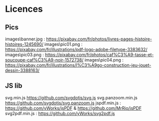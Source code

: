 # Licences

## Pics

images\banner.jpg : https://pixabay.com/fr/photos/livres-pages-histoire-histoires-1245690/
images\pic01.png : https://pixabay.com/fr/illustrations/pdf-logo-adobe-filetype-3383632/
images\pic03.png : https://pixabay.com/fr/photos/caf%C3%A9-tasse-et-soucoupe-caf%C3%A9-noir-1572738/
images\pic04.png : https://pixabay.com/fr/illustrations/l%C3%A9go-construction-jeu-jouet-dessin-3388163/

## JS lib

svg.min.js https://github.com/svgdotjs/svg.js
svg.panzoom.min.js https://github.com/svgdotjs/svg.panzoom.js
jspdf.min.js : https://github.com/yWorks/jsPDF & https://github.com/MrRio/jsPDF
svg2pdf.min.js : https://github.com/yWorks/svg2pdf.js
